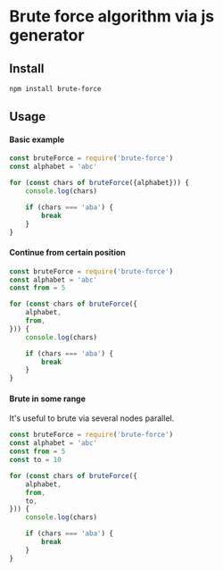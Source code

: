 # Brute force algorithm via js generator

## Install
```sh
npm install brute-force
```

## Usage
#### Basic example
```js
const bruteForce = require('brute-force')
const alphabet = 'abc'

for (const chars of bruteForce({alphabet})) {
	console.log(chars)

	if (chars === 'aba') {
		break
	}
}
```

#### Continue from certain position
```js
const bruteForce = require('brute-force')
const alphabet = 'abc'
const from = 5

for (const chars of bruteForce({
	alphabet,
	from,
})) {
	console.log(chars)

	if (chars === 'aba') {
		break
	}
}
```

#### Brute in some range
It's useful to brute via several nodes parallel.
```js
const bruteForce = require('brute-force')
const alphabet = 'abc'
const from = 5
const to = 10

for (const chars of bruteForce({
	alphabet,
	from,
	to,
})) {
	console.log(chars)

	if (chars === 'aba') {
		break
	}
}

```
